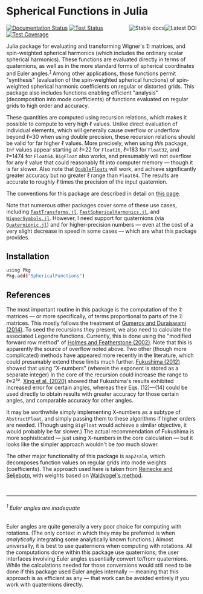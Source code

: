 # Spherical Functions in Julia

<a href="https://zenodo.org/badge/latestdoi/381490836"><img align="right" hspace="0" alt="Latest DOI" src="https://zenodo.org/badge/381490836.svg"></a>
<a href="https://moble.github.io/SphericalFunctions.jl/stable/"><img align="right" hspace="0" alt="Stable docs" src="https://img.shields.io/badge/docs-stable-blue.svg"></a>
[![Documentation
Status](https://github.com/moble/SphericalFunctions.jl/workflows/docs/badge.svg)](https://moble.github.io/SphericalFunctions.jl/dev)
[![Test Status](https://github.com/moble/SphericalFunctions.jl/workflows/tests/badge.svg)](https://github.com/moble/SphericalFunctions.jl/actions)
[![Test Coverage](https://codecov.io/gh/moble/SphericalFunctions.jl/branch/main/graph/badge.svg)](https://codecov.io/gh/moble/SphericalFunctions.jl)

Julia package for evaluating and transforming Wigner's 𝔇 matrices, and spin-weighted spherical
harmonics (which includes the ordinary scalar spherical harmonics).  These functions are evaluated
directly in terms of quaternions, as well as in the more standard forms of spherical coordinates and
Euler angles.<sup>[1](#1-euler-angles-are-inadequate)</sup> Among other applications, those
functions permit "synthesis" (evaluation of the spin-weighted spherical functions) of spin-weighted
spherical harmonic coefficients on regular or distorted grids.  This package also includes functions
enabling efficient "analysis" (decomposition into mode coefficients) of functions evaluated on
regular grids to high order and accuracy.

These quantities are computed using recursion relations, which makes it possible to compute to very
high ℓ values.  Unlike direct evaluation of individual elements, which will generally cause overflow
or underflow beyond ℓ≈30 when using double precision, these recursion relations should be valid for
far higher ℓ values.  More precisely, when using *this* package, `Inf` values appear starting at
ℓ=22 for `Float16`, ℓ=183 for `Float32`, and ℓ=1474 for `Float64`.  `BigFloat` also works, and
presumably will not overflow for any ℓ value that could reasonably fit into computer memory — though
it is far slower.  Also note that [`DoubleFloats`](https://github.com/JuliaMath/DoubleFloats.jl)
will work, and achieve significantly greater accuracy but no greater ℓ range than `Float64`.  The
results are accurate to roughly ℓ times the precision of the input quaternion.

The conventions for this package are described in detail on [this
page](https://moble.github.io/spherical_functions/).

Note that numerous other packages cover some of these use cases, including
[`FastTransforms.jl`](https://JuliaApproximation.github.io/FastTransforms.jl/),
[`FastSphericalHarmonics.jl`](https://eschnett.github.io/FastSphericalHarmonics.jl/dev/), and
[`WignerSymbols.jl`](https://github.com/Jutho/WignerSymbols.jl).  However, I need support for
quaternions (via [`Quaternionic.jl`](https://github.com/moble/Quaternionic.jl)) and for
higher-precision numbers — even at the cost of a very slight decrease in speed in some cases — which
are what this package provides.


## Installation

```bash
using Pkg
Pkg.add("SphericalFunctions")
```

## References

The most important routine in this package is the computation of the 𝔇 matrices — or more
specifically, of terms proportional to parts of the 𝔇 matrices.  This mostly follows the treatment
of [Gumerov and Duraiswami (2014)](https://arxiv.org/abs/1403.7698).  To seed the recursions they
present, we also need to calculate the associated Legendre functions.  Currently, this is done using
the "modified forward row method" of [Holmes and Featherstone
(2002)](https://doi.org/10.1007/s00190-002-0216-2).  Note that this is apparently the source of
overflow noted above.  Two other (though more complicated) methods have appeared more recently in
the literature, which could presumably extend these limits much further.  [Fukushima
(2012)](https://doi.org/10.1007/s00190-011-0519-2) showed that using "X-numbers" (wherein the
exponent is stored as a separate integer) in the core of the recursion could increase the range to
ℓ≈2³².  [Xing et al. (2020)](https://doi.org/10.1007/s00190-019-01331-0) showed that Fukushima's
results exhibited increased error for certain angles, whereas their Eqs. (12)—(14) could be used
directly to obtain results with greater accuracy for those certain angles, and comparable accuracy
for other angles.

It may be worthwhile simply implementing X-numbers as a subtype of `AbstractFloat`, and simply
passing them to these algorithms if higher orders are needed.  (Though using `BigFloat` would
achieve a similar objective, it would probably be far slower.)  The actual recommendation of
Fukushima is more sophisticated — just using X-numbers in the core calculation — but it looks like
the simpler approach wouldn't be *too* much slower.

The other major functionality of this package is `map2salm`, which decomposes function values on
regular grids into mode weights (coefficients).  The approach used here is taken from [Reinecke and
Seljebotn](https://dx.doi.org/10.1051/0004-6361/201321494), with weights based on [Waldvogel's
method](https://doi.org/10.1007/s10543-006-0045-4).


<br/>

---

###### <sup>1</sup> Euler angles are inadequate

Euler angles are quite generally a very poor choice for computing with rotations.  (The only context
in which they may be preferred is when *analytically* integrating some analytically known
functions.)  Almost universally, it is best to use quaternions when computing with rotations.  All
the computations done within this package use quaternions; the user interfaces involving Euler
angles essentially convert to/from quaternions.  While the calculations needed for those conversions
would still need to be done if this package used Euler angles internally — meaning that this
approach is as efficient as any — that work can be avoided entirely if you work with quaternions
directly.
